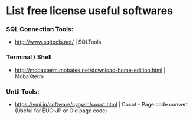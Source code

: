 # List free license useful softwares

### SQL Connection Tools:
- http://www.sqltools.net/ | SQLTools

### Terminal / Shell
- http://mobaxterm.mobatek.net/download-home-edition.html | MobaXterm

### Until Tools:
- https://vmi.jp/software/cygwin/cocot.html | Cocot - Page code convert (Useful for EUC-JP or Old page code)
